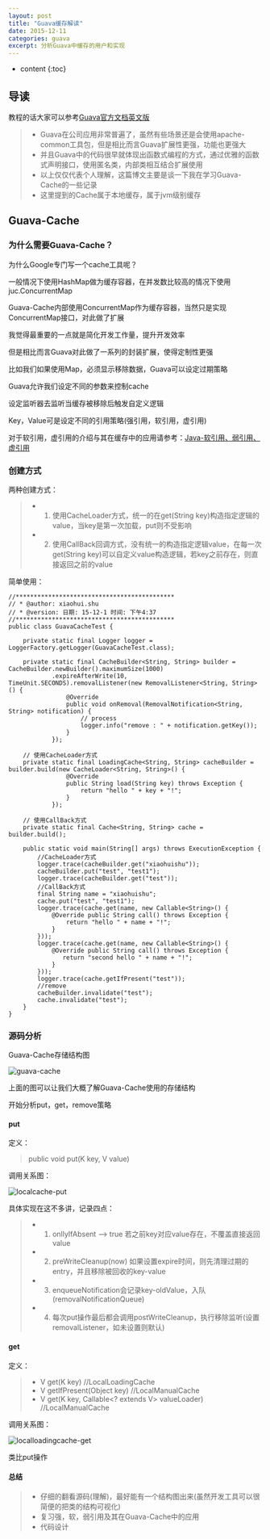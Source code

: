 ```yaml
---
layout: post
title: "Guava缓存解读"
date: 2015-12-11
categories: guava
excerpt: 分析Guava中缓存的用户和实现
---
```


* content
{:toc}

## 导读

教程的话大家可以参考[Guava官方文档英文版](http://xiaohuishu.net/static/book-list/guava.pdf)

> * Guava在公司应用非常普遍了，虽然有些场景还是会使用apache-common工具包，但是相比而言Guava扩展性更强，功能也更强大
> * 并且Guava中的代码很早就体现出函数式编程的方式，通过优雅的函数式声明接口，使用匿名类，内部类相互结合扩展使用
> * 以上仅仅代表个人理解，这篇博文主要是谈一下我在学习Guava-Cache的一些记录
> * 这里提到的Cache属于本地缓存，属于jvm级别缓存

## Guava-Cache

### 为什么需要Guava-Cache？

为什么Google专门写一个cache工具呢？

一般情况下使用HashMap做为缓存容器，在并发数比较高的情况下使用juc.ConcurrentMap

Guava-Cache内部使用ConcurrentMap作为缓存容器，当然只是实现ConcurrentMap接口，对此做了扩展

我觉得最重要的一点就是简化开发工作量，提升开发效率

但是相比而言Guava对此做了一系列的封装扩展，使得定制性更强

比如我们如果使用Map，必须显示移除数据，Guava可以设定过期策略

Guava允许我们设定不同的参数来控制cache

设定监听器去监听当缓存被移除后触发自定义逻辑

Key，Value可是设定不同的引用策略(强引用，软引用，虚引用)

对于软引用，虚引用的介绍与其在缓存中的应用请参考：[Java-软引用、弱引用、虚引用](http://www.cnblogs.com/blogoflee/archive/2012/03/22/2411124.html)

### 创建方式

两种创建方式：

> * 1. 使用CacheLoader方式，统一的在get(String key)构造指定逻辑的value，当key是第一次加载，put则不受影响
> * 2. 使用CallBack回调方式，没有统一的构造指定逻辑value，在每一次get(String key)可以自定义value构造逻辑，若key之前存在，则直接返回之前的value

简单使用：

    //********************************************
    // * @author: xiaohui.shu
    // * @version: 日期: 15-12-1 时间: 下午4:37
    //********************************************
    public class GuavaCacheTest {
    
        private static final Logger logger = LoggerFactory.getLogger(GuavaCacheTest.class);
    
        private static final CacheBuilder<String, String> builder = CacheBuilder.newBuilder().maximumSize(1000)
                .expireAfterWrite(10, TimeUnit.SECONDS).removalListener(new RemovalListener<String, String>() {
                    @Override
                    public void onRemoval(RemovalNotification<String, String> notification) {
                        // process
                        logger.info("remove : " + notification.getKey());
                    }
                });

        // 使用CacheLoader方式
        private static final LoadingCache<String, String> cacheBuilder = builder.build(new CacheLoader<String, String>() {
                    @Override
                    public String load(String key) throws Exception {
                        return "hello " + key + "!";
                    }
                });
    
        // 使用CallBack方式
        private static final Cache<String, String> cache = builder.build();

        public static void main(String[] args) throws ExecutionException {
            //CacheLoader方式
            logger.trace(cacheBuilder.get("xiaohuishu"));
            cacheBuilder.put("test", "test1");
            logger.trace(cacheBuilder.get("test"));
            //CallBack方式
            final String name = "xiaohuishu";
            cache.put("test", "test1");
            logger.trace(cache.get(name, new Callable<String>() {
                @Override public String call() throws Exception {
                    return "hello " + name + "!";
                }
            }));
            logger.trace(cache.get(name, new Callable<String>() {
                @Override public String call() throws Exception {
                   return "second hello " + name + "!";
                }
            }));
            logger.trace(cache.getIfPresent("test"));
            //remove
            cacheBuilder.invalidate("test");
            cache.invalidate("test");
        }
    }

### 源码分析

Guava-Cache存储结构图

![guava-cache](http://xiaohuishu.net/static/post_image/guava-cache.png)

上面的图可以让我们大概了解Guava-Cache使用的存储结构

开始分析put，get，remove策略

#### put

定义：

> public void put(K key, V value)

调用关系图：

![localcache-put](http://xiaohuishu.net/static/post_image/localcache-put.png)

具体实现在这不多讲，记录四点：

> * 1. onllyIfAbsent --> true 若之前key对应value存在，不覆盖直接返回value
> * 2. preWriteCleanup(now) 如果设置expire时间，则先清理过期的entry，并且移除被回收的key-value
> * 3. enqueueNotification会记录key-oldValue，入队(removalNotificationQueue)
> * 4. 每次put操作最后都会调用postWriteCleanup，执行移除监听(设置removalListener，如未设置则默认)

#### get

定义：

> * V get(K key) //LocalLoadingCache
> * V getIfPresent(Object key) //LocalManualCache
> * V get(K key, Callable<? extends V> valueLoader) //LocalManualCache

调用关系图：

![localloadingcache-get](http://xiaohuishu.net/static/post_image/localloadingcache-get.png)

类比put操作

#### 总结

> * 仔细的翻看源码(理解)，最好能有一个结构图出来(虽然开发工具可以很简便的把类的结构可视化)
> * 复习强，软，弱引用及其在Guava-Cache中的应用
> * 代码设计